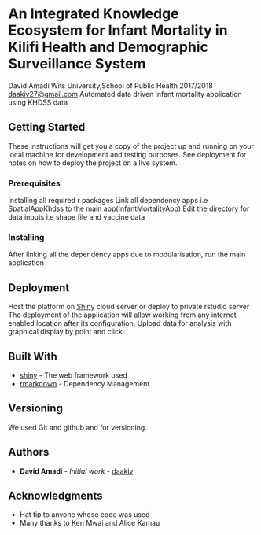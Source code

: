 
# An Integrated Knowledge Ecosystem for Infant Mortality in Kilifi Health and Demographic Surveillance System

David Amadi Wits University,School of Public Health 2017/2018 daakiv27@gmail.com 
Automated data driven infant mortality application using KHDSS data


## Getting Started

These instructions will get you a copy of the project up and running on your local machine for development and testing purposes. See deployment for notes on how to deploy the project on a live system.

### Prerequisites

Installing all required r packages
Link all dependency apps i.e SpatialAppKhdss to the main app(InfantMortalityApp)
Edit the directory for data inputs i.e shape file and vaccine data



### Installing

After linking all the dependency apps due to modularisation, run the main application 


## Deployment
Host the platform on [Shiny](https://damadi.shinyapps.io/KHDSS_mortality_application/?_ga=2.156473715.975775465.1676363820-1651139327.1676363820) cloud server or deploy to private rstudio server
The deployment of the application will allow working from any internet enabled location after its configuration.
Upload data for analysis with graphical display by point and click

## Built With

* [shiny](https://shiny.rstudio.com/) - The web framework used
* [rmarkdown](https://rmarkdown.rstudio.com/) - Dependency Management



## Versioning

We used Git and github and for versioning. 

## Authors

* **David Amadi** - *Initial work* - [daakiv](https://github.com/daakiv)



## Acknowledgments

* Hat tip to anyone whose code was used
* Many thanks to Ken Mwai and Alice Kamau


